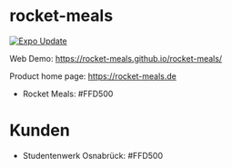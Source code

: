 # rocket-meals

[![Expo Update](https://github.com/rocket-meals/rocket-meals/actions/workflows/frontend_native_expo.yml/badge.svg?branch=expo)](https://github.com/rocket-meals/rocket-meals/actions/workflows/frontend_native_expo.yml)

Web Demo: https://rocket-meals.github.io/rocket-meals/


Product home page: https://rocket-meals.de


- Rocket Meals: #FFD500

# Kunden

- Studentenwerk Osnabrück: #FFD500
